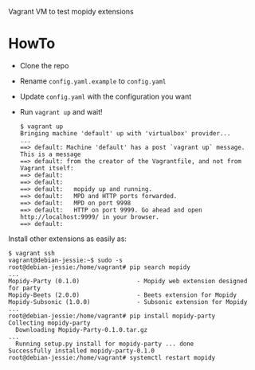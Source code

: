 Vagrant VM to test mopidy extensions

HowTo
=====

* Clone the repo
* Rename `config.yaml.example` to `config.yaml`
* Update `config.yaml` with the configuration you want
* Run `vagrant up` and wait!

  ```
  $ vagrant up
  Bringing machine 'default' up with 'virtualbox' provider...
  ...
  ==> default: Machine 'default' has a post `vagrant up` message. This is a message
  ==> default: from the creator of the Vagrantfile, and not from Vagrant itself:
  ==> default:
  ==> default:
  ==> default:   mopidy up and running.
  ==> default:   MPD and HTTP ports forwarded.
  ==> default:   MPD on port 9998
  ==> default:   HTTP on port 9999. Go ahead and open http://localhost:9999/ in your browser.
  ==> default:
  ```

Install other extensions as easily as:

```
$ vagrant ssh
vagrant@debian-jessie:~$ sudo -s
root@debian-jessie:/home/vagrant# pip search mopidy
...
Mopidy-Party (0.1.0)                - Mopidy web extension designed for party
Mopidy-Beets (2.0.0)                - Beets extension for Mopidy
Mopidy-Subsonic (1.0.0)             - Subsonic extension for Mopidy
...
root@debian-jessie:/home/vagrant# pip install mopidy-party
Collecting mopidy-party
  Downloading Mopidy-Party-0.1.0.tar.gz
...
  Running setup.py install for mopidy-party ... done
Successfully installed mopidy-party-0.1.0
root@debian-jessie:/home/vagrant# systemctl restart mopidy
```
